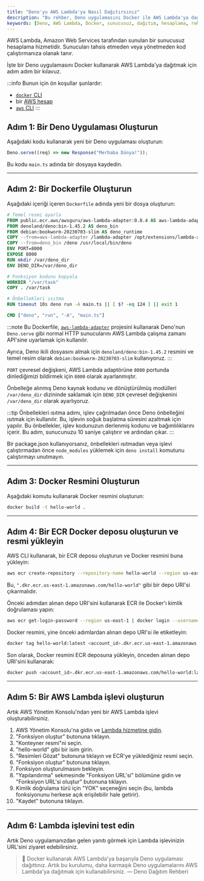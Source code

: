 ```yaml
---
title: "Deno'yu AWS Lambda'ya Nasıl Dağıtırsınız"
description: "Bu rehber, Deno uygulamasını Docker ile AWS Lambda'ya dağıtmanın adımlarını sunmaktadır. AWS'in sunucusuz hesaplama imkânlarını kullanarak verimli bir dağıtım süreci gerçekleştirmenize yardımcı olur."
keywords: [Deno, AWS Lambda, Docker, sunucusuz, dağıtım, hesaplama, rehber]
---
```


AWS Lambda, Amazon Web Services tarafından sunulan bir sunucusuz hesaplama hizmetidir. Sunucuları tahsis etmeden veya yönetmeden kod çalıştırmanıza olanak tanır.

İşte bir Deno uygulamasını Docker kullanarak AWS Lambda'ya dağıtmak için adım adım bir kılavuz.

:::info
Bunun için ön koşullar şunlardır:

- [`docker` CLI](https://docs.docker.com/reference/cli/docker/)
- bir [AWS hesap](https://aws.amazon.com)
- [`aws` CLI](https://docs.aws.amazon.com/cli/latest/userguide/getting-started-install.html)
:::

## Adım 1: Bir Deno Uygulaması Oluşturun

Aşağıdaki kodu kullanarak yeni bir Deno uygulaması oluşturun:

```ts title="main.ts"
Deno.serve((req) => new Response("Merhaba Dünya!"));
```

Bu kodu `main.ts` adında bir dosyaya kaydedin.

---

## Adım 2: Bir Dockerfile Oluşturun

Aşağıdaki içeriği içeren `Dockerfile` adında yeni bir dosya oluşturun:

```Dockerfile
# Temel resmi ayarla
FROM public.ecr.aws/awsguru/aws-lambda-adapter:0.8.4 AS aws-lambda-adapter
FROM denoland/deno:bin-1.45.2 AS deno_bin
FROM debian:bookworm-20230703-slim AS deno_runtime
COPY --from=aws-lambda-adapter /lambda-adapter /opt/extensions/lambda-adapter
COPY --from=deno_bin /deno /usr/local/bin/deno
ENV PORT=8000
EXPOSE 8000
RUN mkdir /var/deno_dir
ENV DENO_DIR=/var/deno_dir

# Fonksiyon kodunu kopyala
WORKDIR "/var/task"
COPY . /var/task

# Önbellekleri ısıtma
RUN timeout 10s deno run -A main.ts || [ $? -eq 124 ] || exit 1

CMD ["deno", "run", "-A", "main.ts"]
```

:::note
Bu Dockerfile, [`aws-lambda-adapter`](https://github.com/awslabs/aws-lambda-web-adapter) projesini kullanarak Deno'nun `Deno.serve` gibi normal HTTP sunucularını AWS Lambda çalışma zamanı API'sine uyarlamak için kullanılır. 

Ayrıca, Deno ikili dosyasını almak için `denoland/deno:bin-1.45.2` resmini ve temel resim olarak `debian:bookworm-20230703-slim` kullanıyoruz.
:::

`PORT` çevresel değişkeni, AWS Lambda adaptörüne `8000` portunda dinlediğimizi bildirmek için `8000` olarak ayarlanmıştır.

Önbelleğe alınmış Deno kaynak kodunu ve dönüştürülmüş modülleri `/var/deno_dir` dizininde saklamak için `DENO_DIR` çevresel değişkenini `/var/deno_dir` olarak ayarlıyoruz.

:::tip
Önbellekleri ısıtma adımı, işlev çağrılmadan önce Deno önbelleğini ısıtmak için kullanılır. Bu, işlevin soğuk başlatma süresini azaltmak için yapılır. Bu önbellekler, işlev kodunuzun derlenmiş kodunu ve bağımlılıklarını içerir. Bu adım, sunucunuzu 10 saniye çalıştırır ve ardından çıkar.
:::

Bir package.json kullanıyorsanız, önbellekleri ısıtmadan veya işlevi çalıştırmadan önce `node_modules` yüklemek için `deno install` komutunu çalıştırmayı unutmayın.

---

## Adım 3: Docker Resmini Oluşturun

Aşağıdaki komutu kullanarak Docker resmini oluşturun:

```bash
docker build -t hello-world .
```

---

## Adım 4: Bir ECR Docker deposu oluşturun ve resmi yükleyin

AWS CLI kullanarak, bir ECR deposu oluşturun ve Docker resmini buna yükleyin:

```bash
aws ecr create-repository --repository-name hello-world --region us-east-1 | grep repositoryUri
```

Bu, `".dkr.ecr.us-east-1.amazonaws.com/hello-world"` gibi bir depo URI'si çıkarmalıdır.

Önceki adımdan alınan depo URI'sini kullanarak ECR ile Docker'ı kimlik doğrulaması yapın:

```bash
aws ecr get-login-password --region us-east-1 | docker login --username AWS --password-stdin <account_id>.dkr.ecr.us-east-1.amazonaws.com
```

Docker resmini, yine önceki adımlardan alınan depo URI'si ile etiketleyin:

```bash
docker tag hello-world:latest <account_id>.dkr.ecr.us-east-1.amazonaws.com/hello-world:latest
```

Son olarak, Docker resmini ECR deposuna yükleyin, önceden alınan depo URI'sini kullanarak:

```bash
docker push <account_id>.dkr.ecr.us-east-1.amazonaws.com/hello-world:latest
```

---

## Adım 5: Bir AWS Lambda işlevi oluşturun

Artık AWS Yönetim Konsolu'ndan yeni bir AWS Lambda işlevi oluşturabilirsiniz.

1. AWS Yönetim Konsolu'na gidin ve
   [Lambda hizmetine gidin](https://us-east-1.console.aws.amazon.com/lambda/home?region=us-east-1).
2. "Fonksiyon oluştur" butonuna tıklayın.
3. "Konteyner resmi"ni seçin.
4. "hello-world" gibi bir isim girin.
5. "Resimleri Gözat" butonuna tıklayın ve ECR'ye yüklediğiniz resmi seçin.
6. "Fonksiyon oluştur" butonuna tıklayın.
7. Fonksiyon oluşturulmasını bekleyin.
8. "Yapılandırma" sekmesinde "Fonksiyon URL'si" bölümüne gidin ve "Fonksiyon URL'si oluştur" butonuna tıklayın.
9. Kimlik doğrulama türü için "YOK" seçeneğini seçin (bu, lambda fonksiyonunu herkese açık erişilebilir hale getirir).
10. "Kaydet" butonuna tıklayın.

---

## Adım 6: Lambda işlevini test edin

Artık Deno uygulamanızdan gelen yanıtı görmek için Lambda işlevinizin URL'sini ziyaret edebilirsiniz.

> 🦕 Docker kullanarak AWS Lambda'ya başarıyla Deno uygulaması dağıttınız. Artık bu kurulumu, daha karmaşık Deno uygulamalarını AWS Lambda'ya dağıtmak için kullanabilirsiniz. — Deno Dağıtım Rehberi